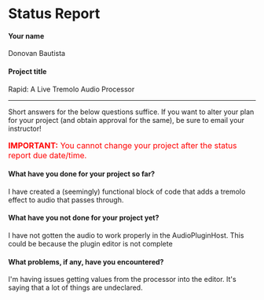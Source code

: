 # Status Report

#### Your name

Donovan Bautista 

#### Project title

Rapid: A Live Tremolo Audio Processor

***

Short answers for the below questions suffice. If you want to alter your plan for your project (and obtain approval for the same), be sure to email your instructor!

<p style="font-size: 16px; color:red;"><b>IMPORTANT:</b> You cannot change your project after the status report due date/time.</p>

#### What have you done for your project so far?

I have created a (seemingly) functional block of code that adds a tremolo effect to audio that passes through. 

#### What have you not done for your project yet?

I have not gotten the audio to work properly in the AudioPluginHost. This could be because the plugin editor is not complete 

#### What problems, if any, have you encountered?

I'm having issues getting values from the processor into the editor. It's saying that a lot of things are undeclared.
